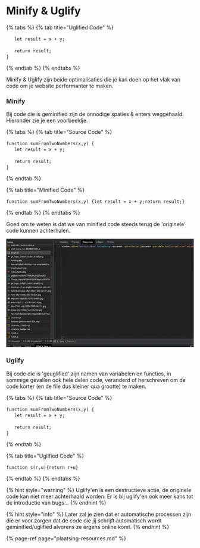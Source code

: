 # Minify & Uglify

{% tabs %}
{% tab title="Uglified Code" %}
```text
   let result = x + y;
   
   return result;
} 
```
{% endtab %}
{% endtabs %}

Minify & Uglify zijn beide optimalisaties die je kan doen op het vlak van code om je website performanter te maken.

### Minify

Bij code die is geminified zijn de onnodige spaties & enters weggehaald. Hieronder zie je een voorbeeldje.

{% tabs %}
{% tab title="Source Code" %}
```text
function sumFromTwoNumbers(x,y) {
   let result = x + y;
   
   return result;
} 
```
{% endtab %}

{% tab title="Minified Code" %}
```text
function sumFromTwoNumbers(x,y) {let result = x + y;return result;} 
```
{% endtab %}
{% endtabs %}

Goed om te weten is dat we van minified code steeds terug de 'originele' code kunnen achterhalen.

![Minified code leesbaarder maken m.b.h.v Chrome Dev Tools](../.gitbook/assets/screenshot-20-09-2021at-18.19.10.gif)

### Uglify

Bij code die is 'geuglified' zijn namen van variabelen en functies, in sommige gevallen ook hele delen code, veranderd of herschreven om de code korter \(en de file dus kleiner qua grootte\) te maken.

{% tabs %}
{% tab title="Source Code" %}
```text
function sumFromTwoNumbers(x,y) {
   let result = x + y;
   
   return result;
} 
```
{% endtab %}

{% tab title="Uglified Code" %}
```text
function s(r,u){return r+u}
```
{% endtab %}
{% endtabs %}

{% hint style="warning" %}
Uglify'en is een destructieve actie, de originele code kan niet meer achterhaald worden. Er is bij uglify'en ook meer kans tot de introductie van bugs...
{% endhint %}

{% hint style="info" %}
Later zal je zien dat er automatische processen zijn die er voor zorgen dat de code die jij schrijft automatisch wordt geminified/uglified alvorens ze ergens online komt.
{% endhint %}



{% page-ref page="plaatsing-resources.md" %}




